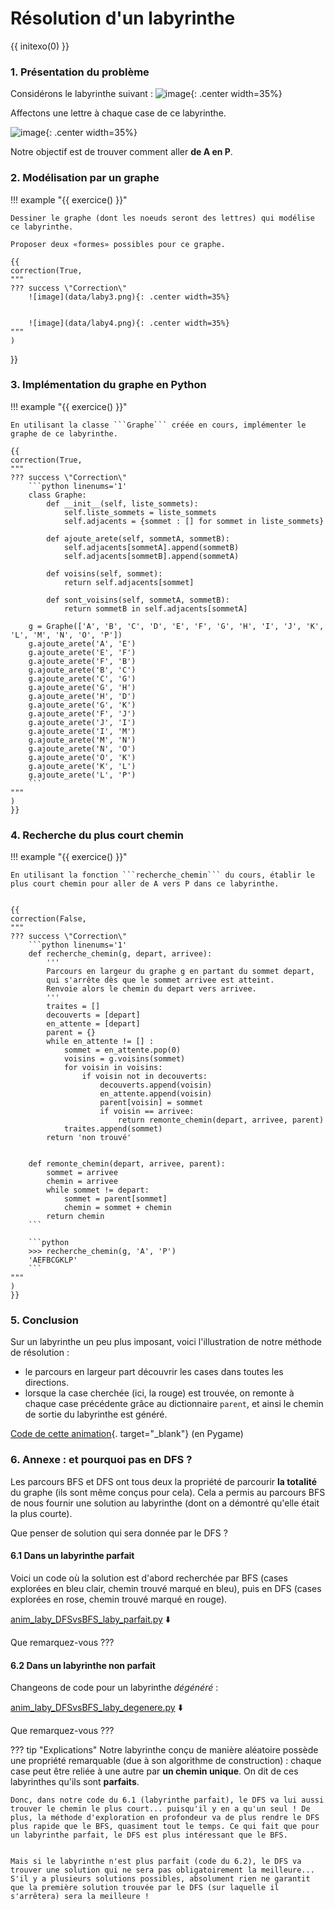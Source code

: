 # Résolution d'un labyrinthe

{{ initexo(0) }}
### 1. Présentation du problème
Considérons le labyrinthe suivant :
![image](data/laby1.png){: .center width=35%}

Affectons une lettre à chaque case de ce labyrinthe.

![image](data/laby2.png){: .center width=35%}

Notre objectif est de trouver comment aller **de A en P**.


### 2. Modélisation par un graphe

!!! example "{{ exercice() }}"
    
    Dessiner le graphe (dont les noeuds seront des lettres) qui modélise ce labyrinthe.

    Proposer deux «formes» possibles pour ce graphe.

    {{
    correction(True,
    """
    ??? success \"Correction\" 
        ![image](data/laby3.png){: .center width=35%}


        ![image](data/laby4.png){: .center width=35%}    
    """
    )
}}

    



### 3. Implémentation du graphe en Python

!!! example "{{ exercice() }}"
    
    En utilisant la classe ```Graphe``` créée en cours, implémenter le graphe de ce labyrinthe.

    {{
    correction(True,
    """
    ??? success \"Correction\" 
        ```python linenums='1'
        class Graphe:
            def __init__(self, liste_sommets):
                self.liste_sommets = liste_sommets
                self.adjacents = {sommet : [] for sommet in liste_sommets}

            def ajoute_arete(self, sommetA, sommetB):
                self.adjacents[sommetA].append(sommetB)
                self.adjacents[sommetB].append(sommetA)

            def voisins(self, sommet):
                return self.adjacents[sommet]

            def sont_voisins(self, sommetA, sommetB):
                return sommetB in self.adjacents[sommetA]

        g = Graphe(['A', 'B', 'C', 'D', 'E', 'F', 'G', 'H', 'I', 'J', 'K', 'L', 'M', 'N', 'O', 'P'])
        g.ajoute_arete('A', 'E')
        g.ajoute_arete('E', 'F')
        g.ajoute_arete('F', 'B')
        g.ajoute_arete('B', 'C')
        g.ajoute_arete('C', 'G')
        g.ajoute_arete('G', 'H')
        g.ajoute_arete('H', 'D')
        g.ajoute_arete('G', 'K')
        g.ajoute_arete('F', 'J')
        g.ajoute_arete('J', 'I')
        g.ajoute_arete('I', 'M')
        g.ajoute_arete('M', 'N')
        g.ajoute_arete('N', 'O')
        g.ajoute_arete('O', 'K')
        g.ajoute_arete('K', 'L')
        g.ajoute_arete('L', 'P')
        ```    
    """
    )
    }}




### 4. Recherche du plus court chemin

!!! example "{{ exercice() }}"
    
    En utilisant la fonction ```recherche_chemin``` du cours, établir le plus court chemin pour aller de A vers P dans ce labyrinthe.


    {{
    correction(False,
    """
    ??? success \"Correction\" 
        ```python linenums='1'
        def recherche_chemin(g, depart, arrivee):
            '''
            Parcours en largeur du graphe g en partant du sommet depart,
            qui s'arrête dès que le sommet arrivee est atteint.
            Renvoie alors le chemin du depart vers arrivee.
            '''
            traites = []
            decouverts = [depart]
            en_attente = [depart]
            parent = {}
            while en_attente != [] :
                sommet = en_attente.pop(0)
                voisins = g.voisins(sommet)
                for voisin in voisins:
                    if voisin not in decouverts:
                        decouverts.append(voisin)
                        en_attente.append(voisin)
                        parent[voisin] = sommet
                        if voisin == arrivee:
                            return remonte_chemin(depart, arrivee, parent)
                traites.append(sommet)
            return 'non trouvé'  


        def remonte_chemin(depart, arrivee, parent):
            sommet = arrivee
            chemin = arrivee
            while sommet != depart:
                sommet = parent[sommet]
                chemin = sommet + chemin
            return chemin
        ```

        ```python
        >>> recherche_chemin(g, 'A', 'P')
        'AEFBCGKLP'
        ```    
    """
    )
    }}




### 5. Conclusion

Sur un labyrinthe un peu plus imposant, voici l'illustration de notre méthode de résolution :

<center>
<gif-player src="https://glassus.github.io/terminale_nsi/T1_Structures_de_donnees/1.4_Graphes/data/sol_laby.gif" speed="1" play></gif-player>
</center>


- le parcours en largeur part découvrir les cases dans toutes les directions.
- lorsque la case cherchée (ici, la rouge) est trouvée, on remonte à chaque case précédente grâce au dictionnaire ```parent```, et ainsi le chemin de sortie du labyrinthe est généré. 
 
[Code de cette animation](data/anim_laby.py){. target="_blank"} (en Pygame)


### 6. Annexe : et pourquoi pas en DFS ?

Les parcours BFS et DFS ont tous deux la propriété de parcourir **la totalité** du graphe (ils sont même conçus pour cela). Cela a permis au parcours BFS de nous fournir une solution au labyrinthe (dont on a démontré qu'elle était la plus courte).

Que penser de solution qui sera donnée par le DFS ?

#### 6.1 Dans un labyrinthe parfait

Voici un code où la solution est d'abord recherchée par BFS (cases explorées en bleu clair, chemin trouvé marqué en bleu), puis en DFS (cases explorées en rose, chemin trouvé marqué en rouge).

[anim_laby_DFSvsBFS_laby_parfait.py](data/anim_laby_DFSvsBFS_laby_parfait.py) :arrow_down:

Que remarquez-vous ???


#### 6.2 Dans un labyrinthe non parfait

Changeons de code pour un labyrinthe *dégénéré* :

[anim_laby_DFSvsBFS_laby_degenere.py](data/anim_laby_DFSvsBFS_laby_degenere.py) :arrow_down:

Que remarquez-vous ???


??? tip "Explications"
    Notre labyrinthe conçu de manière aléatoire possède une propriété remarquable (due à son algorithme de construction) : chaque case peut être reliée à une autre par **un chemin unique**. On dit de ces labyrinthes qu'ils sont **parfaits**.

    Donc, dans notre code du 6.1 (labyrinthe parfait), le DFS va lui aussi trouver le chemin le plus court... puisqu'il y en a qu'un seul ! De plus, la méthode d'exploration en profondeur va de plus rendre le DFS plus rapide que le BFS, quasiment tout le temps. Ce qui fait que pour un labyrinthe parfait, le DFS est plus intéressant que le BFS.


    Mais si le labyrinthe n'est plus parfait (code du 6.2), le DFS va trouver une solution qui ne sera pas obligatoirement la meilleure... S'il y a plusieurs solutions possibles, absolument rien ne garantit que la première solution trouvée par le DFS (sur laquelle il s'arrêtera) sera la meilleure !